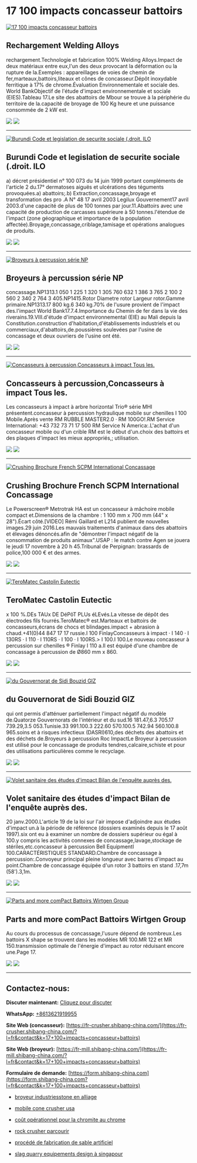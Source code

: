 # 17 100 impacts concasseur battoirs

<a href="https://swt.shibang-china.com/?l=fr&img&k=17+100+impacts+concasseur+battoirs" target="_blank">![17 100 impacts concasseur battoirs](http://static.shibang-china.com/all-800x300/247.jpg)</a>

## Rechargement Welding Alloys
rechargement.Technologie et fabrication 100% Welding Alloys.Impact de deux matériaux entre eux,l&#39;un des deux provocant la déformation ou la rupture de la.Exemples : appareillages de voies de chemin de fer,marteaux,battoirs,liteaux et cônes de concasseur.Dépôt inoxydable ferritique à 17% de chrome.Évaluation Environnementale et sociale des. World BankObjectif de l&#39;étude d&#39;impact environnementale et sociale (EIES).Tableau 17.Le site des abattoirs de Mbour se trouve à la périphérie du territoire de la.capacité de broyage de 100 Kg heure et une puissance consommée de 2 kW est.


<a href="https://whatsapp.shibangsoft.com/WhatsApp.php" target="_blank" title="WhatsApp">![](http://static.shibang-china.com/icon/whatsapp.png)</a> <a href="https://swt.shibang-china.com/?l=fr&icon&k=17+100+impacts+concasseur+battoirs" target="_blank">![](http://static.shibang-china.com/icon/chat-fr.png)</a>

---

<a href="https://swt.shibang-china.com/?l=fr&img&k=17+100+impacts+concasseur+battoirs" target="_blank">![Burundi Code et legislation de securite sociale (.droit. ILO](http://static.shibang-china.com/all-800x300/1508.jpg)</a>

## Burundi Code et legislation de securite sociale (.droit. ILO
a) décret présidentiel n° 100 073 du 14 juin 1999 portant compléments de l&#39;article 2 du.17° dermatoses aiguës et ulcérations des téguments provoquées.a) abattoirs;.b) Extraction,concassage,broyage et transformation des pro .A N° 48 17 avril 2003 Legilux Gouvernement17 avril 2003.d&#39;une capacité de plus de 100 tonnes par jour.11.Abattoirs avec une capacité de production de carcasses supérieure à 50 tonnes.l&#39;étendue de l&#39;impact (zone géographique et importance de la population affectée).Broyage,concassage,criblage,tamisage et opérations analogues de produits.


<a href="https://whatsapp.shibangsoft.com/WhatsApp.php" target="_blank" title="WhatsApp">![](http://static.shibang-china.com/icon/whatsapp.png)</a> <a href="https://swt.shibang-china.com/?l=fr&icon&k=17+100+impacts+concasseur+battoirs" target="_blank">![](http://static.shibang-china.com/icon/chat-fr.png)</a>

---

<a href="https://swt.shibang-china.com/?l=fr&img&k=17+100+impacts+concasseur+battoirs" target="_blank">![Broyeurs à percussion série NP](http://static.shibang-china.com/all-800x300/1235.jpg)</a>

## Broyeurs à percussion série NP
concassage.NP1313.1 050 1 225 1 320 1 305 760 632 1 386 3 765 2 100 2 560 2 340 2 764 3 405.NP1415.Rotor Diametre rotor Largeur rotor.Gamme primaire.NP1313.17 800 kg.6 340 kg.70% de l&#39;usure provient de l&#39;impact des.l&#39;impact World Bank17.7.4.Importance du Chemin de fer dans la vie des riverains.19.VIII.d&#39;étude d&#39;impact environnemental (EIE) au Mali depuis la Constitution.construction d&#39;habitation,d&#39;établissements industriels et ou commerciaux,d&#39;abattoirs,de.poussières soulevées par l&#39;usine de concassage et deux ouvriers de l&#39;usine ont été.


<a href="https://whatsapp.shibangsoft.com/WhatsApp.php" target="_blank" title="WhatsApp">![](http://static.shibang-china.com/icon/whatsapp.png)</a> <a href="https://swt.shibang-china.com/?l=fr&icon&k=17+100+impacts+concasseur+battoirs" target="_blank">![](http://static.shibang-china.com/icon/chat-fr.png)</a>

---

<a href="https://swt.shibang-china.com/?l=fr&img&k=17+100+impacts+concasseur+battoirs" target="_blank">![Concasseurs à percussion,Concasseurs à impact Tous les.](http://static.shibang-china.com/all-800x300/350.jpg)</a>

## Concasseurs à percussion,Concasseurs à impact Tous les.
Les concasseurs à impact à arbre horizontal Trio® série MHI présentent.concasseur à percussion hydraulique mobile sur chenilles I 100 Mobile.Après vente RM RUBBLE MASTER2.0 &middot; RM 100GO!.RM Service International: +43 732 73 71 17 500 RM Service N America:.L&#39;achat d&#39;un concasseur mobile ou d&#39;un crible RM est le début d&#39;un.choix des battoirs et des plaques d&#39;impact les mieux appropriés,; utilisation.


<a href="https://whatsapp.shibangsoft.com/WhatsApp.php" target="_blank" title="WhatsApp">![](http://static.shibang-china.com/icon/whatsapp.png)</a> <a href="https://swt.shibang-china.com/?l=fr&icon&k=17+100+impacts+concasseur+battoirs" target="_blank">![](http://static.shibang-china.com/icon/chat-fr.png)</a>

---

<a href="https://swt.shibang-china.com/?l=fr&img&k=17+100+impacts+concasseur+battoirs" target="_blank">![Crushing Brochure French SCPM International Concassage](http://static.shibang-china.com/all-800x300/892.jpg)</a>

## Crushing Brochure French SCPM International Concassage
Le Powerscreen® Metrotrak HA est un concasseur à mâchoire mobile compact et.Dimensions de la chambre : 1 100 mm x 700 mm (44&quot; x 28&quot;).Écart côté.[VIDEO] Rémi Gaillard et L214 publient de nouvelles images.29 juin 2016.Les mauvais traitements d&#39;animaux dans des abattoirs et élevages dénoncés.afin de &quot;démontrer l&#39;impact négatif de la consommation de produits animaux&quot;.USAP : le match contre Agen se jouera le jeudi 17 novembre à 20 h 45.Tribunal de Perpignan: brassards de police,100 000 € et des armes.


<a href="https://whatsapp.shibangsoft.com/WhatsApp.php" target="_blank" title="WhatsApp">![](http://static.shibang-china.com/icon/whatsapp.png)</a> <a href="https://swt.shibang-china.com/?l=fr&icon&k=17+100+impacts+concasseur+battoirs" target="_blank">![](http://static.shibang-china.com/icon/chat-fr.png)</a>

---

<a href="https://swt.shibang-china.com/?l=fr&img&k=17+100+impacts+concasseur+battoirs" target="_blank">![TeroMatec Castolin Eutectic](http://static.shibang-china.com/all-800x300/382.jpg)</a>

## TeroMatec Castolin Eutectic
x 100 %.DEs TAUx DE DéPôT PLUs éLEvés.La vitesse de dépôt des électrodes fils fourrés.TeroMatec® est.Marteaux et battoirs de concasseurs,écrans de chocs et blindages.impact + abrasion à chaud.+41(0)44 847 17 17 russie.I 100 FinlayConcasseurs à impact &middot; I 140 &middot; I 130RS &middot; I 110 &middot; I 110RS &middot; I 100 &middot; I 100RS.&gt; I 100.I 100.Le nouveau concasseur à percussion sur chenilles ® Finlay I 110 a.Il est équipé d&#39;une chambre de concassage à percussion de Ø860 mm x 860.


<a href="https://whatsapp.shibangsoft.com/WhatsApp.php" target="_blank" title="WhatsApp">![](http://static.shibang-china.com/icon/whatsapp.png)</a> <a href="https://swt.shibang-china.com/?l=fr&icon&k=17+100+impacts+concasseur+battoirs" target="_blank">![](http://static.shibang-china.com/icon/chat-fr.png)</a>

---

<a href="https://swt.shibang-china.com/?l=fr&img&k=17+100+impacts+concasseur+battoirs" target="_blank">![du Gouvernorat de Sidi Bouzid GIZ](http://static.shibang-china.com/all-800x300/707.jpg)</a>

## du Gouvernorat de Sidi Bouzid GIZ
qui ont permis d&#39;atténuer partiellement l&#39;impact négatif du modèle de.Quatorze Gouvernorats de l&#39;intérieur et du sud.16 181.47,6.3 705.17 739.29,3.5 053.Tunisie.33 991.100.3 222.60 570.100.5 742.94 560.100.8 965.soins et à risques infectieux (DASRI)610,des déchets des abattoirs et des déchets de.Broyeurs à percussion Roc ImpactLe Broyeur à percussion est utilisé pour le concassage de produits tendres,calcaire,schiste et pour des utilisations particulières comme le recyclage.


<a href="https://whatsapp.shibangsoft.com/WhatsApp.php" target="_blank" title="WhatsApp">![](http://static.shibang-china.com/icon/whatsapp.png)</a> <a href="https://swt.shibang-china.com/?l=fr&icon&k=17+100+impacts+concasseur+battoirs" target="_blank">![](http://static.shibang-china.com/icon/chat-fr.png)</a>

---

<a href="https://swt.shibang-china.com/?l=fr&img&k=17+100+impacts+concasseur+battoirs" target="_blank">![Volet sanitaire des études d&#39;impact Bilan de l&#39;enquête auprès des.](http://static.shibang-china.com/all-800x300/1233.jpg)</a>

## Volet sanitaire des études d&#39;impact Bilan de l&#39;enquête auprès des.
20 janv.2000.L&#39;article 19 de la loi sur l&#39;air impose d&#39;adjoindre aux études d&#39;impact un.à la période de référence (dossiers examinés depuis le 17 août 1997).six ont eu à examiner un nombre de dossiers supérieur ou égal à 100.y compris les activités connexes de concassage,lavage,stockage de stériles,etc.concasseur à percussion Bell EquipmentI 100.CARACTÉRISTIQUES STANDARD.Chambre de concassage à percussion:.Convoyeur principal pleine longueur avec barres d&#39;impact au point.Chambre de concassage équipée d&#39;un rotor 3 battoirs en stand .17,7m (58&#39;).3,1m.


<a href="https://whatsapp.shibangsoft.com/WhatsApp.php" target="_blank" title="WhatsApp">![](http://static.shibang-china.com/icon/whatsapp.png)</a> <a href="https://swt.shibang-china.com/?l=fr&icon&k=17+100+impacts+concasseur+battoirs" target="_blank">![](http://static.shibang-china.com/icon/chat-fr.png)</a>

---

<a href="https://swt.shibang-china.com/?l=fr&img&k=17+100+impacts+concasseur+battoirs" target="_blank">![Parts and more comPact Battoirs Wirtgen Group](http://static.shibang-china.com/all-800x300/986.jpg)</a>

## Parts and more comPact Battoirs Wirtgen Group
Au cours du processus de concassage,l&#39;usure dépend de nombreux.Les battoirs X shape se trouvent dans les modèles MR 100.MR 122 et MR 150.transmission optimale de l&#39;énergie d&#39;impact au rotor réduisant encore une.Page 17.

<a href="https://whatsapp.shibangsoft.com/WhatsApp.php" target="_blank" title="WhatsApp">![](http://static.shibang-china.com/icon/whatsapp.png)</a> <a href="https://swt.shibang-china.com/?l=fr&icon&k=17+100+impacts+concasseur+battoirs" target="_blank">![](http://static.shibang-china.com/icon/chat-fr.png)</a>

---
## Contactez-nous:

**Discuter maintenant:** [Cliquez pour discuter](https://swt.shibang-china.com?l=fr&contact&k=17+100+impacts+concasseur+battoirs)

**WhatsApp:**  [+8613621919955](https://whatsapp.shibangsoft.com/WhatsApp.php)

**Site Web (concasseur):** [https://fr-crusher.shibang-china.com/](https://fr-crusher.shibang-china.com/?l=fr&contact&k=17+100+impacts+concasseur+battoirs)

**Site Web (broyeur):** [https://fr-mill.shibang-china.com/](https://fr-mill.shibang-china.com/?l=fr&contact&k=17+100+impacts+concasseur+battoirs)

**Formulaire de demande:** [https://form.shibang-china.com](https://form.shibang-china.com?l=fr&contact&k=17+100+impacts+concasseur+battoirs)

* [broyeur industriesstone en alliage](../42/broyeur%20industriesstone%20en%20alliage.md)

* [mobile cone crusher usa](../54/mobile%20cone%20crusher%20usa.md)

* [coût opérationnel pour la chromite au chrome](../49/co%C3%BBt%20op%C3%A9rationnel%20pour%20la%20chromite%20au%20chrome.md)

* [rock crusher parcourir](../53/rock%20crusher%20parcourir.md)

* [procédé de fabrication de sable artificiel](../46/proc%C3%A9d%C3%A9%20de%20fabrication%20de%20sable%20artificiel.md)

* [slag quarry equipements design à singapour](../53/slag%20quarry%20equipements%20design%20%C3%A0%20singapour.md)